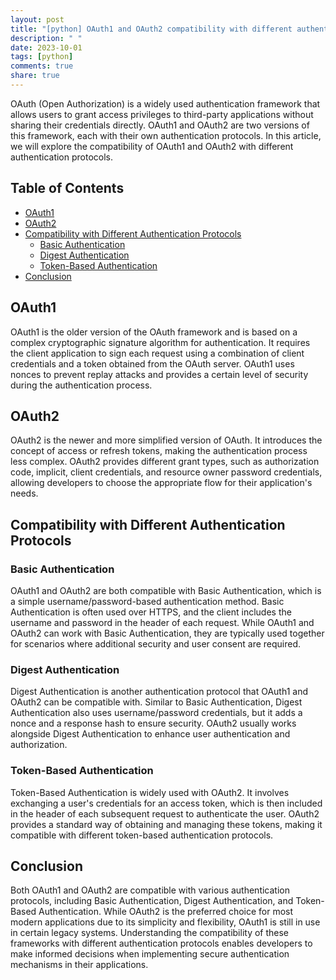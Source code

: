 ```yaml
---
layout: post
title: "[python] OAuth1 and OAuth2 compatibility with different authentication protocols"
description: " "
date: 2023-10-01
tags: [python]
comments: true
share: true
---
```


OAuth (Open Authorization) is a widely used authentication framework that allows users to grant access privileges to third-party applications without sharing their credentials directly. OAuth1 and OAuth2 are two versions of this framework, each with their own authentication protocols. In this article, we will explore the compatibility of OAuth1 and OAuth2 with different authentication protocols.

## Table of Contents
- [OAuth1](#oauth1)
- [OAuth2](#oauth2)
- [Compatibility with Different Authentication Protocols](#compatibility-with-different-authentication-protocols)
  - [Basic Authentication](#basic-authentication)
  - [Digest Authentication](#digest-authentication)
  - [Token-Based Authentication](#token-based-authentication)
- [Conclusion](#conclusion)

## OAuth1
OAuth1 is the older version of the OAuth framework and is based on a complex cryptographic signature algorithm for authentication. It requires the client application to sign each request using a combination of client credentials and a token obtained from the OAuth server. OAuth1 uses nonces to prevent replay attacks and provides a certain level of security during the authentication process.

## OAuth2
OAuth2 is the newer and more simplified version of OAuth. It introduces the concept of access or refresh tokens, making the authentication process less complex. OAuth2 provides different grant types, such as authorization code, implicit, client credentials, and resource owner password credentials, allowing developers to choose the appropriate flow for their application's needs.

## Compatibility with Different Authentication Protocols

### Basic Authentication
OAuth1 and OAuth2 are both compatible with Basic Authentication, which is a simple username/password-based authentication method. Basic Authentication is often used over HTTPS, and the client includes the username and password in the header of each request. While OAuth1 and OAuth2 can work with Basic Authentication, they are typically used together for scenarios where additional security and user consent are required.

### Digest Authentication
Digest Authentication is another authentication protocol that OAuth1 and OAuth2 can be compatible with. Similar to Basic Authentication, Digest Authentication also uses username/password credentials, but it adds a nonce and a response hash to ensure security. OAuth2 usually works alongside Digest Authentication to enhance user authentication and authorization.

### Token-Based Authentication
Token-Based Authentication is widely used with OAuth2. It involves exchanging a user's credentials for an access token, which is then included in the header of each subsequent request to authenticate the user. OAuth2 provides a standard way of obtaining and managing these tokens, making it compatible with different token-based authentication protocols.

## Conclusion
Both OAuth1 and OAuth2 are compatible with various authentication protocols, including Basic Authentication, Digest Authentication, and Token-Based Authentication. While OAuth2 is the preferred choice for most modern applications due to its simplicity and flexibility, OAuth1 is still in use in certain legacy systems. Understanding the compatibility of these frameworks with different authentication protocols enables developers to make informed decisions when implementing secure authentication mechanisms in their applications.